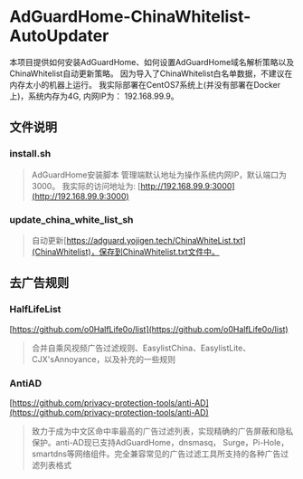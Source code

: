 # AdGuardHome-ChinaWhitelist-AutoUpdater
本项目提供如何安装AdGuardHome、如何设置AdGuardHome域名解析策略以及ChinaWhitelist自动更新策略。
因为导入了ChinaWhitelist白名单数据，不建议在内存太小的机器上运行。
我实际部署在CentOS7系统上(并没有部署在Docker上)，系统内存为4G, 内网IP为： 192.168.99.9。

## 文件说明
### install.sh
> AdGuardHome安装脚本
> 管理端默认地址为操作系统内网IP，默认端口为3000。
> 我实际的访问地址为: [http://192.168.99.9:3000](http://192.168.99.9:3000)

### update_china_white_list_sh
> 自动更新[https://adguard.yojigen.tech/ChinaWhiteList.txt](ChinaWhitelist)，保存到ChinaWhitelist.txt文件中。

## 去广告规则
### HalfLifeList
[https://github.com/o0HalfLife0o/list](https://github.com/o0HalfLife0o/list)
> 合并自乘风视频广告过滤规则、EasylistChina、EasylistLite、CJX'sAnnoyance，以及补充的一些规则

### AntiAD

[https://github.com/privacy-protection-tools/anti-AD](https://github.com/privacy-protection-tools/anti-AD)
> 致力于成为中文区命中率最高的广告过滤列表，实现精确的广告屏蔽和隐私保护。anti-AD现已支持AdGuardHome，dnsmasq， Surge，Pi-Hole，smartdns等网络组件。完全兼容常见的广告过滤工具所支持的各种广告过滤列表格式
